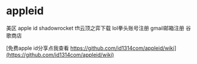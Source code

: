 # appleid
美区 apple id shadowrocket tft云顶之弈下载 lol拳头账号注册 gmail邮箱注册 谷歌商店

[免费apple id分享点我查看 https://github.com/id1314com/appleid/wiki](https://github.com/id1314com/appleid/wiki)
